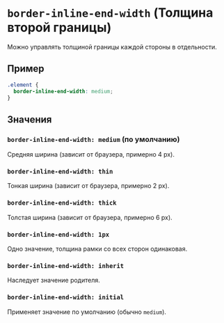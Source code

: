 # `border-inline-end-width` (Толщина второй границы)

Можно управлять толщиной границы каждой стороны в отдельности.

## Пример

```css
.element {
  border-inline-end-width: medium;
}
```

## Значения

### `border-inline-end-width: medium` (по умолчанию)

Средняя ширина (зависит от браузера, примерно 4 px).

### `border-inline-end-width: thin`

Тонкая ширина (зависит от браузера, примерно 2 px).

### `border-inline-end-width: thick`

Толстая ширина (зависит от браузера, примерно 6 px).

### `border-inline-end-width: 1px`

Одно значение, толщина рамки со всех сторон одинаковая.

### `border-inline-end-width: inherit`

Наследует значение родителя.

### `border-inline-end-width: initial`

Применяет значение по умолчанию (обычно `medium`).
